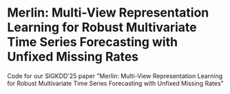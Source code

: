 # Merlin: Multi-View Representation Learning for Robust Multivariate Time Series Forecasting with Unfixed Missing Rates
Code for our SIGKDD'25 paper "Merlin: Multi-View Representation Learning for Robust Multivariate Time Series Forecasting with Unfixed Missing Rates"
